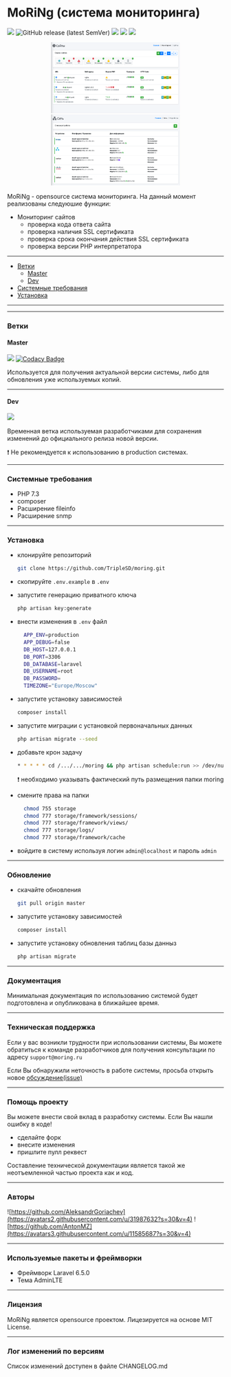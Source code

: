 # MoRiNg (система мониторинга)
![](https://img.shields.io/badge/OpenSource-%E2%AD%90-red)
![GitHub release (latest SemVer)](https://img.shields.io/github/v/release/TripleSD/moring)
![](https://img.shields.io/github/stars/TripleSD/moring)
![](https://img.shields.io/github/forks/TripleSD/moring)
![](https://img.shields.io/github/license/TripleSD/moring)

<p align="center">
<img src="docs/img/moring_readme_1.png" alt="drawing" width="300"/>
<img src="docs/img/moring_readme_2.png" alt="drawing" width="300"/>
</p>

MoRiNg - opensource система мониторинга. На данный момент реализованы следуюшие функции:
 - Мониторинг сайтов
    - проверка кода ответа сайта
    - проверка наличия SSL сертификата
    - проверка срока окончания действия SSL сертификата
    - проверка версии PHP интерпретатора
    
 - - - 
 - [Ветки](#Ветки)
    - [Master](#Master)
    - [Dev](#Dev)
 - [Системные требования](#Системные-требования)
 - [Установка](#Установка)
- - - 
    
    
---
### Ветки
 #### Master
     
   [![](https://github.styleci.io/repos/220468288/shield?branch=master)](https://github.styleci.io/repos/220468288/shield?branch=master)
   [![Codacy Badge](https://api.codacy.com/project/badge/Grade/d5a6c3a61da54e81b2db96964e6ce721)](https://www.codacy.com/manual/AntonMZ/moring?utm_source=github.com&amp;utm_medium=referral&amp;utm_content=TripleSD/moring&amp;utm_campaign=Badge_Grade)
    
    
   Используется для получения актуальной версии системы, либо для обновления уже используемых копий.
    
 ---
    
 #### Dev
 
 [![](https://github.styleci.io/repos/220468288/shield?branch=dev)](https://github.styleci.io/repos/220468288/shield?branch=dev)

 Временная ветка используемая разработчиками для сохранения изменений до официального релиза новой версии.
    
 :heavy_exclamation_mark: Не рекомендуется к использованию в production системах.
***
### Системные требования

* PHP 7.3
* composer
* Расширение fileinfo
* Расширение snmp
***
### Установка
* клонируйте репозиторий

  ```bash
  git clone https://github.com/TripleSD/moring.git
  ```
* скопируйте `.env.example` в `.env`
* запустите генерацию приватного ключа 
    ```bash
    php artisan key:generate
    ```
* внести изменения в ```.env``` файл
    ```bash
      APP_ENV=production
      APP_DEBUG=false
      DB_HOST=127.0.0.1
      DB_PORT=3306
      DB_DATABASE=laravel
      DB_USERNAME=root
      DB_PASSWORD=
      TIMEZONE="Europe/Moscow"
    ```
* запустите установку зависимостей
    ```bash
    composer install
    ``` 
* запустите миграции с установкой первоначальных данных
    ```bash
    php artisan migrate --seed
    ``` 
* добавьте крон задачу
    ```bash
    * * * * * cd /.../.../moring && php artisan schedule:run >> /dev/null 2>&1
    ```  
    :heavy_exclamation_mark: необходимо указывать фактический путь размещения папки moring
* смените права на папки
    ```bash  
      chmod 755 storage
      chmod 777 storage/framework/sessions/
      chmod 777 storage/framework/views/
      chmod 777 storage/logs/
      chmod 777 storage/framework/cache
    ```
* войдите в систему используя логин `admin@localhost` и пароль `admin`
***
### Обновление

* скачайте обновления
    ```bash
    git pull origin master
    ```
* запустите установку зависимостей
    ```bash
    composer install
    ``` 
* запустите установку обновления таблиц базы данныз
    ```bash
    php artisan migrate
    ``` 
***
### Документация
Минимальная документация по использованию системой будет подготовлена и опубликована в ближайшее время.
***
### Техническая поддержка
Если у вас возникли трудности при использовании системы, Вы можете обратиться
к команде разработчиков для получения консультации по адресу ```support@moring.ru```
 
 Если Вы обнаружили неточность в работе системы, просьба открыть новое [обсуждение(issue)](https://github.com/TripleSD/moring/issues)
***
### Помощь проекту
Вы можете внести свой вклад в разработку системы.
Если Вы нашли ошибку в коде!
 * сделайте форк
 * внесите изменения
 * пришлите пулл реквест

Составление технической документации является такой же неотъемленной 
частью проекта как и код. 
***
### Авторы
 ![https://github.com/AleksandrGoriachev](https://avatars2.githubusercontent.com/u/31987632?s=30&v=4)
 ![https://github.com/AntonMZ](https://avatars3.githubusercontent.com/u/11585687?s=30&v=4)
***
### Используемые пакеты и фреймворки
* Фреймворк Laravel 6.5.0
* Тема AdminLTE
***
### Лицензия
MoRiNg является opensource проектом. Лицезируется на основе MIT License.
***
### Лог изменений по версиям
Список изменений доступен в файле CHANGELOG.md
